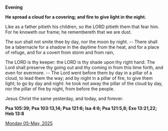 **Evening**

**He spread a cloud for a covering; and fire to give light in the night.**
 
Like as a father pitieth his children, so the LORD pitieth them that fear him. For he knoweth our frame; he remembereth that we are dust.
 
The sun shall not smite thee by day, nor the moon by night. -- There shall be a tabernacle for a shadow in the daytime from the heat, and for a place of refuge, and for a covert from storm and from rain,
 
The LORD is thy keeper: the LORD is thy shade upon thy right hand. The Lord shall preserve thy going out and thy coming in from this time forth, and even for evermore. -- The Lord went before them by day in a pillar of a cloud, to lead them the way; and by night in a pillar of fire, to give them light; to go by day and night: he took not away the pillar of the cloud by day, nor the pillar of fire by night, from before the people.
 
Jesus Christ the same yesterday, and today, and forever.  

**Psa 105:39; Psa 103:13,14; Psa 121:6; Isa 4:6; Psa 121:5,8; Exo 13:21,22; Heb 13:8**

[Monday 05-May, 2025](https://t.me/daily_light)
